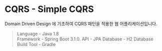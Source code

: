 # CQRS - Simple CQRS

Domain Driven Design 에 기초하여 CQRS 패턴을 적용한 웹 어플리케이션입니다.

> Language - Java 1.8  
> Framework - Spring Boot 3.1.0.
> API - JPA
> Database - H2 Database<br />
> Build Tool - Gradle<br />
